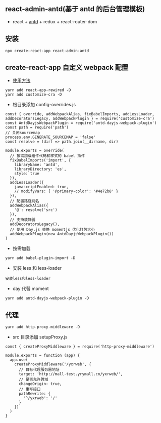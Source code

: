 ## react-admin-antd(基于 antd 的后台管理模板)

- react + [antd](https://ant.design/docs/react/introduce-cn) + redux + react-router-dom

## 安装

```
npx create-react-app react-admin-antd
```

## create-react-app 自定义 webpack 配置

- [使用方法](https://www.cnblogs.com/zyl-Tara/p/10635033.html)

```
yarn add react-app-rewired -D
yarn add customize-cra -D
```

- 根目录添加 config-overrides.js

```
const { override, addWebpackAlias, fixBabelImports, addLessLoader, addDecoratorsLegacy, addWebpackPlugin } = require('customize-cra')
const AntdDayjsWebpackPlugin = require('antd-dayjs-webpack-plugin')
const path = require('path')
// 关闭sourcemap
process.env.GENERATE_SOURCEMAP = 'false'
const resolve = (dir) => path.join(__dirname, dir)

module.exports = override(
  // 按需加载组件代码和样式的 babel 插件
  fixBabelImports('import', {
    libraryName: 'antd',
    libraryDirectory: 'es',
    style: true
  }),
  addLessLoader({
    javascriptEnabled: true,
    // modifyVars: { '@primary-color': '#4e72b8' }
  }),
  // 配置路径别名
  addWebpackAlias({
    '@': resolve('src')
  }),
  // 支持装饰器
  addDecoratorsLegacy(),
  // 使用 Day.js 替换 momentjs 优化打包大小
  addWebpackPlugin(new AntdDayjsWebpackPlugin())
)
```

- 按需加载

```
yarn add babel-plugin-import -D
```

- 安装 less 和 less-loader

```
安装less和less-loader
```

- day 代替 moment

```
yarn add antd-dayjs-webpack-plugin -D
```

## 代理

```
yarn add http-proxy-middleware -D
```

- src 目录添加 setupProxy.js

```
const { createProxyMiddleware } = require('http-proxy-middleware')

module.exports = function (app) {
  app.use(
    createProxyMiddleware('/yxrweb', {
      // 目标代理服务器地址
      target: 'http://mall-test.yrymall.cn/yxrweb/',
      // 是否允许跨域
      changeOrigin: true,
      // 重写接口
      pathRewrite: {
        '^/yxrweb': '/'
      }
    })
  )
}
```
